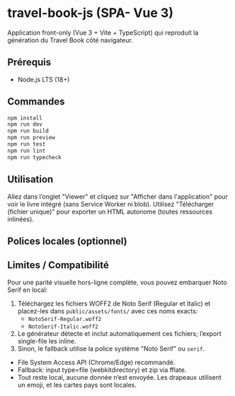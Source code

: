 # travel-book-js (SPA- Vue 3)

Application front-only (Vue 3 + Vite + TypeScript) qui reproduit la génération du Travel Book côté navigateur.

## Prérequis

- Node.js LTS (18+)

## Commandes

```bash
npm install
npm run dev
npm run build
npm run preview
npm run test
npm run lint
npm run typecheck
```

## Utilisation

 Allez dans l’onglet "Viewer" et cliquez sur "Afficher dans l'application" pour voir le livre intégré (sans Service Worker ni blob).
 Utilisez "Télécharger (fichier unique)" pour exporter un HTML autonome (toutes ressources inlinées).

## Polices locales (optionnel)
## Limites / Compatibilité
Pour une parité visuelle hors-ligne complète, vous pouvez embarquer Noto Serif en local:

1. Téléchargez les fichiers WOFF2 de Noto Serif (Regular et Italic) et placez-les dans `public/assets/fonts/` avec ces noms exacts:
	- `NotoSerif-Regular.woff2`
	- `NotoSerif-Italic.woff2`
2. Le générateur détecte et inclut automatiquement ces fichiers; l’export single-file les inline.
3. Sinon, le fallback utilise la police système "Noto Serif" ou `serif`.
- File System Access API (Chrome/Edge) recommandé.
- Fallback: input type=file (webkitdirectory) et zip via fflate.
- Tout reste local, aucune donnée n’est envoyée. Les drapeaux utilisent un emoji, et les cartes pays sont locales.
